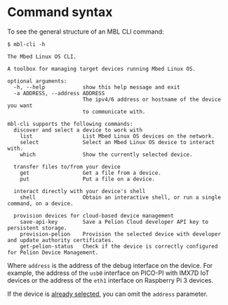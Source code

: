# Command syntax

To see the general structure of an MBL CLI command:

```
$ mbl-cli -h

The Mbed Linux OS CLI.

A toolbox for managing target devices running Mbed Linux OS.

optional arguments:
  -h, --help            show this help message and exit
  -a ADDRESS, --address ADDRESS
                        The ipv4/6 address or hostname of the device you want
                        to communicate with.

mbl-cli supports the following commands:
  discover and select a device to work with
    list                List Mbed Linux OS devices on the network.
    select              Select an Mbed Linux OS device to interact with.
    which               Show the currently selected device.
  
  transfer files to/from your device
    get                 Get a file from a device.
    put                 Put a file on a device.
  
  interact directly with your device's shell
    shell               Obtain an interactive shell, or run a single command, on a device.
  
  provision devices for cloud-based device management
    save-api-key        Save a Pelion Cloud developer API key to persistent storage.
    provision-pelion    Provision the selected device with developer and update authority certificates.
    get-pelion-status   Check if the device is correctly configured for Pelion Device Management.
```

Where `address` is the address of the debug interface on the device. For example, the address of the `usb0` interface on PICO-PI with IMX7D IoT devices or the address of the `eth1` interface on Raspberry Pi 3 devices.

If the device is [already selected](#device-discovery-and-selection), you can omit the `address` parameter.
